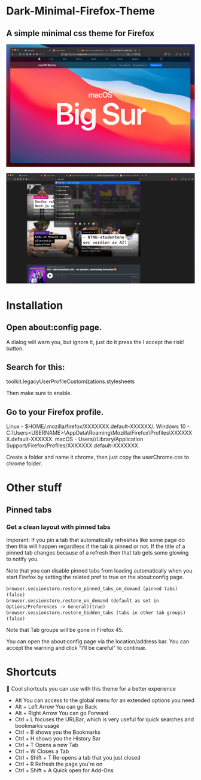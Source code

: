 # Dark-Minimal-Firefox-Theme
## A simple minimal css theme for Firefox

![alt text](https://raw.githubusercontent.com/Stanlyn0/Dark-Minimal-Firefox-Theme/main/Images/Full.png)

![alt text](https://raw.githubusercontent.com/Stanlyn0/Dark-Minimal-Firefox-Theme/main/Images/URL%20bar.png)


# Installation

## Open about:config page.

A dialog will warn you, but ignore it, just do it press the I accept the risk! button.

## Search for this:
toolkit.legacyUserProfileCustomizations.stylesheets


Then make sure to enable.

## Go to your Firefox profile.
Linux - $HOME/.mozilla/firefox/XXXXXXX.default-XXXXXX/.
Windows 10 - C:\Users\<USERNAME>\AppData\Roaming\Mozilla\Firefox\Profiles\XXXXXXX.default-XXXXXX.
macOS - Users/<USERNAME>/Library/Application Support/Firefox/Profiles/XXXXXXX.default-XXXXXXX.

Create a folder and name it chrome, then just copy the userChrome.css to chrome folder.

# Other stuff

## Pinned tabs

### Get a clean layout with pinned tabs 

Imporant:
If you pin a tab that automatically refreshes like some page do then this will happen regardless if the tab is pinned or not. If the title of a pinned tab changes because of a refresh then that tab gets some glowing to notify you.

Note that you can disable pinned tabs from loading automatically when you start Firefox by setting the related pref to true on the about:config page.

    browser.sessionstore.restore_pinned_tabs_on_demand (pinned tabs)(false)
    browser.sessionstore.restore_on_demand (default as set in Options/Preferences -> General)(true)
    browser.sessionstore.restore_hidden_tabs (tabs in other tab groups)(false) 

Note that Tab groups will be gone in Firefox 45.

You can open the about:config page via the location/address bar. You can accept the warning and click "I'll be careful" to continue. 

# Shortcuts

🤖 Cool shortcuts you can use with this theme for a better experience

* Alt You can access to the global menu for an extended options you need
* Alt + Left Arrow You can go Back
* Alt + Right Arrow You can go Forward
* Ctrl + L focuses the URLBar, which is very useful for quick searches and bookmarks usage
* Ctrl + B shows you the Bookmarks
* Ctrl + H shows you the History Bar
* Ctrl + T Opens a new Tab
* Ctrl + W Closes a Tab
* Ctrl + Shift + T Re-opens a tab that you just closed
* Ctrl + R Refresh the page you're on
* Ctrl + Shift + A Quick open for Add-Ons
